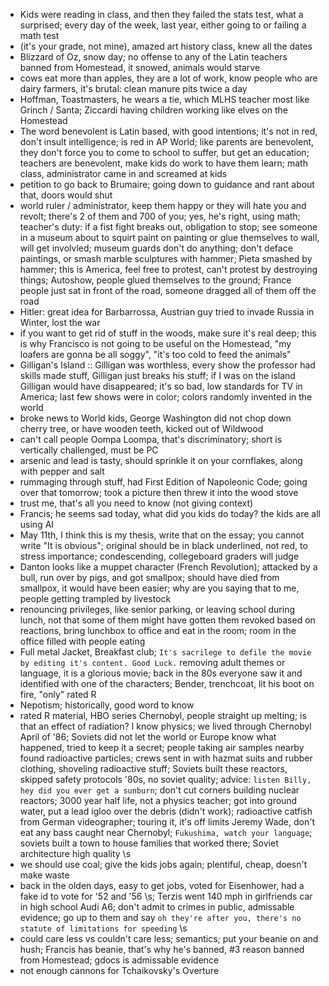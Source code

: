 - Kids were reading in class, and then they failed the stats test, what a surprised; every day of the week, last year, either going to or failing a math test
- (it's your grade, not mine), amazed art history class, knew all the dates
- Blizzard of Oz, snow day; no offense to any of the Latin teachers banned from Homestead, it snowed, animals would starve
- cows eat more than apples, they are a lot of work, know people who are dairy farmers, it's brutal: clean manure pits twice a day
- Hoffman, Toastmasters, he wears a tie, which MLHS teacher most like Grinch / Santa; Ziccardi having children working like elves on the Homestead
- The word benevolent is Latin based, with good intentions; it's not in red, don't insult intelligence; is red in AP World; like parents are benevolent, they don't force you to come to school to suffer, but get an education; teachers are benevolent, make kids do work to have them learn; math class, administrator came in and screamed at kids
- petition to go back to Brumaire; going down to guidance and rant about that, doors would shut
- world ruler / administrator, keep them happy or they will hate you and revolt; there's 2 of them and 700 of you; yes, he's right, using math; teacher's duty: if a fist fight breaks out, obligation to stop; see someone in a museum about to squirt paint on painting or glue themselves to wall, will get involvled; museum guards don't do anything; don't deface paintings, or smash marble sculptures with hammer; Pieta smashed by hammer; this is America, feel free to protest, can't protest by destroying things; Autoshow, people glued themselves to the ground; France people just sat in front of the road, someone dragged all of them off the road
- Hitler: great idea for Barbarrossa, Austrian guy tried to invade Russia in Winter, lost the war
- if you want to get rid of stuff in the woods, make sure it's real deep; this is why Francisco is not going to be useful on the Homestead, "my loafers are gonna be all soggy", "it's too cold to feed the animals"
- Gilligan's Island :: Gilligan was worthless, every show the professor had skills made stuff, Gilligan just breaks his stuff; if I was on the island Gilligan would have disappeared; it's so bad, low standards for TV in America; last few shows were in color; colors randomly invented in the world
- broke news to World kids, George Washington did not chop down cherry tree, or have wooden teeth, kicked out of Wildwood
- can't call people Oompa Loompa, that's discriminatory; short is vertically challenged, must be PC
- arsenic and lead is tasty, should sprinkle it on your cornflakes, along with pepper and salt
- rummaging through stuff, had First Edition of Napoleonic Code; going over that tomorrow; took a picture then threw it into the wood stove
- trust me, that's all you need to know (not giving context)
- Francis; he seems sad today, what did you kids do today? the kids are all using AI
- May 11th, I think this is my thesis, write that on the essay; you cannot write "It is obvious"; original should be in black underlined, not red, to stress importance; condescending, collegeboard graders will judge
- Danton looks like a muppet character (French Revolution); attacked by a bull, run over by pigs, and got smallpox; should have died from smallpox, it would have been easier; why are you saying that to me, people getting trampled by livestock
- renouncing privileges, like senior parking, or leaving school during lunch, not that some of them might have gotten them revoked based on reactions, bring lunchbox to office and eat in the room; room in the office filled with people eating
- Full metal Jacket, Breakfast club; `It's sacrilege to defile the movie by editing it's content. Good Luck.` removing adult themes or language, it is a glorious movie; back in the 80s everyone saw it and identified with one of the characters; Bender, trenchcoat, lit his boot on fire, "only" rated R
- Nepotism; historically, good word to know
- rated R material, HBO series Chernobyl, people straight up melting; is that an effect of radiation? I know physics; we lived through Chernobyl April of '86; Soviets did not let the world or Europe know what happened, tried to keep it a secret; people taking air samples nearby found radioactive particles; crews sent in with hazmat suits and rubber clothing, shoveling radioactive stuff; Soviets built these reactors, skipped safety protocols '80s, no soviet quality; advice: `listen Billy, hey did you ever get a sunburn`; don't cut corners building nuclear reactors; 3000 year half life, not a physics teacher; got into ground water, put a lead igloo over the debris (didn't work); radioactive catfish from German videographer; touring it, it's off limits Jeremy Wade, don't eat any bass caught near Chernobyl; `Fukushima, watch your language`; soviets built a town to house families that worked there; Soviet architecture high quality \\s
- we should use coal; give the kids jobs again; plentiful, cheap, doesn't make waste
- back in the olden days, easy to get jobs, voted for Eisenhower, had a fake id to vote for '52 and '56 \\s; Terzis went 140 mph in girlfriends car in high school Audi A6; don't admit to crimes in public, admissable evidence; go up to them and say `oh they're after you, there's no statute of limitations for speeding` \\s
- could care less vs couldn't care less; semantics; put your beanie on and hush; Francis has beanie, that's why he's banned, #3 reason banned from Homestead; gdocs is admissable evidence
- not enough cannons for Tchaikovsky's Overture